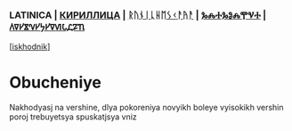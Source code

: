 ### LATINICA | [КИРИЛЛИЦА](../Cyrl/Обучение.md) | [ᚱᚢᚾᛁᚳᚺᛖᛊᚲᚨᚤᚨ](../Runr/ᛟᛒᚢᚳᚺᛖᚾᛁᚤᛖ.md) | [ⰃⰎⰀⰃⰑⰎⰉⰜⰀ](../Glag/Ⱁⰱⱆⱍⰵⱀⰹⰵ.md) | [𐍓𐍠𐍔𐍮𐍝𐍔𐍟𐍔𐍠𐍜𐍡𐍚𐍐𐍴](../Perm/𐍞𐍑𐍣𐍤𐍔𐍝𐍙𐍔.md)
[[iskhodnik](../KNIGA/Obucheniye.md)]

#  Obucheniye

Nakhodyasj na vershine, dlya pokoreniya novyikh boleye vyisokikh vershin poroj trebuyetsya spuskatjsya vniz
